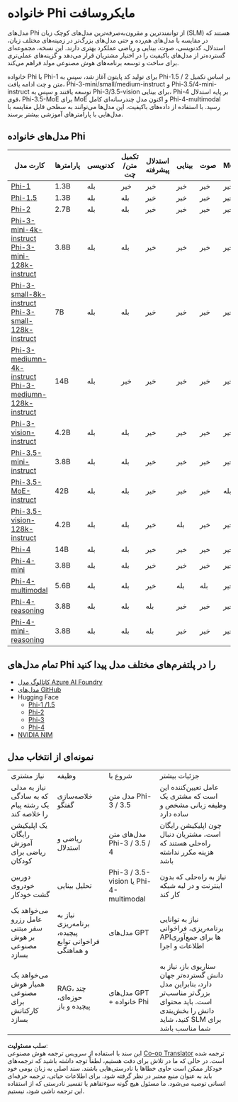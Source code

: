 <!--
CO_OP_TRANSLATOR_METADATA:
{
  "original_hash": "b5d936ffe4dfbab2244f6eb21b11f3b3",
  "translation_date": "2025-07-16T18:29:20+00:00",
  "source_file": "md/01.Introduction/01/01.PhiFamily.md",
  "language_code": "fa"
}
-->
# خانواده Phi مایکروسافت

مدل‌های Phi از توانمندترین و مقرون‌به‌صرفه‌ترین مدل‌های کوچک زبان (SLM) هستند که در مقایسه با مدل‌های هم‌رده و حتی مدل‌های بزرگ‌تر در زمینه‌های مختلف زبان، استدلال، کدنویسی، صوت، بینایی و ریاضی عملکرد بهتری دارند. این نسخه، مجموعه‌ای گسترده‌تر از مدل‌های باکیفیت را در اختیار مشتریان قرار می‌دهد و گزینه‌های عملی‌تری برای ساخت و توسعه برنامه‌های هوش مصنوعی مولد فراهم می‌کند.

خانواده Phi با Phi-1 برای تولید کد پایتون آغاز شد، سپس به Phi-1.5 / 2 بر اساس تکمیل متن و چت ادامه یافت، Phi-3-mini/small/medium-instruct و Phi-3.5/4-mini-instruct توسعه یافتند و سپس به Phi-3/3.5-vision برای بینایی، Phi-4 بر پایه استدلال قوی، Phi-3.5-MoE برای MoE و اکنون مدل چندرسانه‌ای کامل Phi-4-multimodal رسید. با استفاده از داده‌های باکیفیت، این مدل‌ها می‌توانند به سطحی قابل مقایسه با مدل‌هایی با پارامترهای آموزشی بیشتر برسند.

## مدل‌های خانواده Phi

<div style="font-size:8px">

| کارت مدل | پارامترها | کدنویسی | تکمیل متن/چت | استدلال پیشرفته | بینایی | صوت | MoE
| - | - | - | - | - | - | - | - |
|[Phi-1](https://huggingface.co/microsoft/phi-1)|1.3B| بله | خیر | خیر | خیر | خیر | خیر |
|[Phi-1.5](https://huggingface.co/microsoft/phi-1_5)|1.3B| بله | بله | خیر | خیر | خیر | خیر |
|[Phi-2](https://huggingface.co/microsoft/phi-1_5)|2.7B| بله | بله | خیر | خیر | خیر | خیر |
|[Phi-3-mini-4k-instruct](https://huggingface.co/microsoft/Phi-3-mini-4k-instruct)<br/>[Phi-3-mini-128k-instruct](https://huggingface.co/microsoft/Phi-3-mini-128k-instruct)|3.8B| بله | بله | خیر | خیر | خیر | خیر |
|[Phi-3-small-8k-instruct](https://huggingface.co/microsoft/Phi-3-small-8k-instruct)<br/>[Phi-3-small-128k-instruct](https://huggingface.co/microsoft/Phi-3-small-128k-instruct)<br/>|7B| بله | بله | خیر | خیر | خیر | خیر |
|[Phi-3-mediumn-4k-instruct](https://huggingface.co/microsoft/Phi-3-medium-4k-instruct)<br>[Phi-3-mediumn-128k-instruct](https://huggingface.co/microsoft/Phi-3-medium-128k-instruct)|14B| بله | خیر | خیر | خیر | خیر | خیر |
|[Phi-3-vision-instruct](https://huggingface.co/microsoft/Phi-3-vision-128k-instruct)|4.2B| بله | بله | خیر | خیر | خیر | خیر |
|[Phi-3.5-mini-instruct](https://huggingface.co/microsoft/Phi-3.5-mini-instruct)|3.8B| بله | بله | خیر | خیر | خیر | خیر |
|[Phi-3.5-MoE-instruct](https://huggingface.co/microsoft/Phi-3.5-MoE-instruct)|42B| بله | بله | خیر | خیر | خیر | بله |
|[Phi-3.5-vision-128k-instruct](https://huggingface.co/microsoft/Phi-3.5-vision-instruct)|4.2B| بله | بله | خیر | بله | خیر | خیر |
|[Phi-4](https://huggingface.co/microsoft/phi-4)|14B| بله | بله | خیر | خیر | خیر | خیر |
|[Phi-4-mini](https://huggingface.co/microsoft/Phi-4-mini-instruct)|3.8B| بله | بله | خیر | خیر | خیر | خیر |
|[Phi-4-multimodal](https://huggingface.co/microsoft/Phi-4-multimodal-instruct)|5.6B| بله | بله | خیر | بله | بله | خیر |
|[Phi-4-reasoning](../../../../../md/01.Introduction/01)|3.8B| بله | بله | بله | خیر | خیر | خیر |
|[Phi-4-mini-reasoning](../../../../../md/01.Introduction/01)|3.8B| بله | بله | بله | خیر | خیر | خیر |

</div>

## **تمام مدل‌های Phi را در پلتفرم‌های مختلف مدل پیدا کنید**

- [کاتالوگ مدل Azure AI Foundry](https://ai.azure.com/explore/models?selectedCollection=phi)
- [مدل‌های GitHub](https://github.com/marketplace?query=Phi&type=models)
- Hugging Face
  - [Phi-1 /1.5](https://huggingface.co/collections/microsoft/phi-1-6626e29134744e94e222d572)
  - [Phi-2](https://huggingface.co/microsoft/phi-2)
  - [Phi-3](https://huggingface.co/collections/microsoft/phi-3-6626e15e9585a200d2d761e3)
  - [Phi-4](https://huggingface.co/collections/microsoft/phi-4-677e9380e514feb5577a40e4)
- [NVIDIA NIM](https://build.nvidia.com/search?q=Phi)

## نمونه‌ای از انتخاب مدل

| | | | |
|-|-|-|-|
|نیاز مشتری|وظیفه|شروع با|جزئیات بیشتر|
|نیاز به مدلی که به سادگی یک رشته پیام را خلاصه کند|خلاصه‌سازی گفتگو|مدل متن Phi-3 / 3.5|عامل تعیین‌کننده این است که مشتری یک وظیفه زبانی مشخص و ساده دارد|
|یک اپلیکیشن رایگان آموزش ریاضی برای کودکان|ریاضی و استدلال|مدل‌های متن Phi-3 / 3.5 / 4|چون اپلیکیشن رایگان است، مشتریان دنبال راه‌حلی هستند که هزینه مکرر نداشته باشد|
|دوربین خودروی گشت خودکار|تحلیل بینایی|Phi-3 / 3.5-vision یا Phi-4-multimodal|نیاز به راه‌حلی که بدون اینترنت و در لبه شبکه کار کند|
|می‌خواهد یک عامل رزرو سفر مبتنی بر هوش مصنوعی بسازد|نیاز به برنامه‌ریزی پیچیده، فراخوانی توابع و هماهنگی|مدل‌های GPT|نیاز به توانایی برنامه‌ریزی، فراخوانی APIها برای جمع‌آوری اطلاعات و اجرا|
|می‌خواهد یک همیار هوش مصنوعی برای کارکنانش بسازد|RAG، چند حوزه‌ای، پیچیده و باز|مدل‌های GPT + خانواده Phi|سناریوی باز، نیاز به دانش گسترده‌تر جهان دارد، بنابراین مدل بزرگ‌تر مناسب‌تر است. باید محتوای دانش را بخش‌بندی کنید، شاید SLM برای شما مناسب باشد|

**سلب مسئولیت**:  
این سند با استفاده از سرویس ترجمه هوش مصنوعی [Co-op Translator](https://github.com/Azure/co-op-translator) ترجمه شده است. در حالی که ما در تلاش برای دقت هستیم، لطفاً توجه داشته باشید که ترجمه‌های خودکار ممکن است حاوی خطاها یا نادرستی‌هایی باشند. سند اصلی به زبان بومی خود باید به عنوان منبع معتبر در نظر گرفته شود. برای اطلاعات حیاتی، ترجمه حرفه‌ای انسانی توصیه می‌شود. ما مسئول هیچ گونه سوءتفاهم یا تفسیر نادرستی که از استفاده این ترجمه ناشی شود، نیستیم.